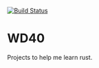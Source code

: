 [![Build Status](https://travis-ci.org/davidMcneil/wd40.svg?branch=master)](https://travis-ci.org/davidMcneil/wd40)

# WD40

Projects to help me learn rust.